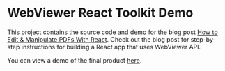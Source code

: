 # WebViewer React Toolkit Demo

This project contains the source code and demo for the blog post [How to Edit & Manipulate PDFs With React](https://www.pdftron.com/blog/react/how-to-build-react-pdf-editor/). Check out the blog post for step-by-step instructions for building a React app that uses WebViewer API.

You can view a demo of the final product [here](https://pdftron.github.io/webviewer-react-toolkit-demo/).
